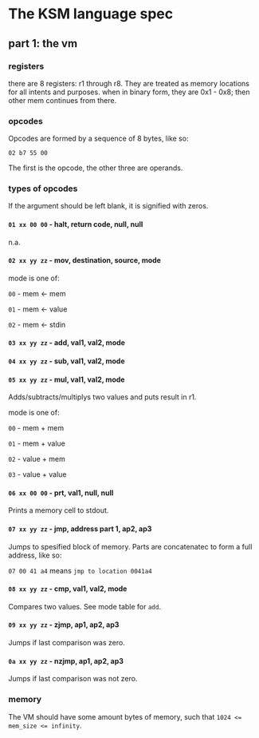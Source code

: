 # The KSM language spec

## part 1: the vm

### registers

there are 8 registers: r1 through r8. They are treated as memory locations for all intents and purposes.
when in binary form, they are 0x1 - 0x8; then other mem continues from there.

### opcodes

Opcodes are formed by a sequence of 8 bytes, like so:

`02 b7 55 00`

The first is the opcode, the other three are operands.

### types of opcodes

If the argument should be left blank, it is signified with zeros.

#### `01 xx 00 00` - halt, return code, null, null

n.a.

#### `02 xx yy zz` - mov, destination, source, mode

mode is one of:

`00` - mem <- mem

`01` - mem <- value

`02` - mem <- stdin

#### `03 xx yy zz` - add, val1, val2, mode
#### `04 xx yy zz` - sub, val1, val2, mode
#### `05 xx yy zz` - mul, val1, val2, mode
Adds/subtracts/multiplys two values and puts result in r1.

mode is one of:

`00` - mem + mem

`01` - mem + value

`02` - value + mem

`03` - value + value

#### `06 xx 00 00` - prt, val1, null, null

Prints a memory cell to stdout.

#### `07 xx yy zz` - jmp, address part 1, ap2, ap3

Jumps to spesified block of memory. Parts are concatenatec to form a full address, like so:

`07 00 41 a4` means `jmp to location 0041a4`
#### `08 xx yy zz` - cmp, val1, val2, mode

Compares two values. See mode table for `add`.

#### `09 xx yy zz` - zjmp, ap1, ap2, ap3

Jumps if last comparison was zero.

#### `0a xx yy zz` - nzjmp, ap1, ap2, ap3

Jumps if last comparison was not zero.

### memory

The VM should have some amount bytes of memory, such that `1024 <= mem_size <= infinity`.
